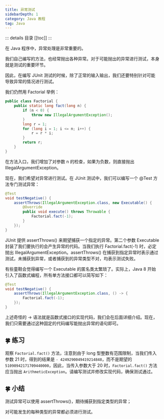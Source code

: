 ```yaml
---
title: 异常测试
sidebarDepth: 1
category: Java 教程
tag: Java
---
```


::: details 目录
[[toc]]
:::


在 Java 程序中，异常处理是非常重要的。

我们自己编写的方法，也经常抛出各种异常。对于可能抛出的异常进行测试，本身就是测试的重要环节。

因此，在编写 JUnit 测试的时候，除了正常的输入输出，我们还要特别针对可能导致异常的情况进行测试。

我们仍然用 Factorial 举例：


```java
public class Factorial {
    public static long fact(long n) {
        if (n < 0) {
            throw new IllegalArgumentException();
        }
        long r = 1;
        for (long i = 1; i <= n; i++) {
            r = r * i;
        }
        return r;
    }
}
```


在方法入口，我们增加了对参数 n 的检查，如果为负数，则直接抛出 IllegalArgumentException。

现在，我们希望对异常进行测试。在 JUnit 测试中，我们可以编写一个 @Test 方法专门测试异常：


```java
@Test
void testNegative() {
    assertThrows(IllegalArgumentException.class, new Executable() {
        @Override
        public void execute() throws Throwable {
            Factorial.fact(-1);
        }
    });
}
```


JUnit 提供 assertThrows() 来期望捕获一个指定的异常。第二个参数 Executable 封装了我们要执行的会产生异常的代码。当我们执行 Factorial.fact(-1) 时，必定抛出 IllegalArgumentException。assertThrows() 在捕获到指定异常时表示通过测试，未捕获到异常，或者捕获到的异常类型不对，均表示测试失败。

有些童鞋会觉得编写一个 Executable 的匿名类太繁琐了。实际上，Java 8 开始引入了函数式编程，所有单方法接口都可以简写如下：


```java
@Test
void testNegative() {
    assertThrows(IllegalArgumentException.class, () -> {
        Factorial.fact(-1);
    });
}
```


上述奇怪的 -> 语法就是函数式接口的实现代码，我们会在后面详细介绍。现在，我们只需要通过这种固定的代码编写能抛出异常的语句即可。



## 🍀 练习

观察 `Factorial.fact()` 方法，注意到由于 long 型整数有范围限制，当我们传入参数 21 时，得到的结果是 `- 4249290049419214848`，而不是期望的 `51090942171709440000`，因此，当传入参数大于 20 时，`Factorial.fact()` 方法应当抛出 `ArithmeticException`。请编写测试并修改实现代码，确保测试通过。



## 🍀 小结

测试异常可以使用 assertThrows()，期待捕获到指定类型的异常；

对可能发生的每种类型的异常都必须进行测试。



